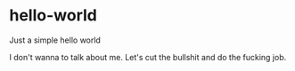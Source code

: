 # hello-world
Just a simple hello world

I don't wanna to talk about me. Let's cut the bullshit and do the fucking job.
